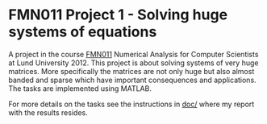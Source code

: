 # FMN011 Project 1 - Solving huge systems of equations
A project in the course [FMN011](http://www.maths.lth.se/na/courses/FMN011/) Numerical Analysis for Computer Scientists at Lund University 2012. This project is about solving systems of very huge matrices. More specifically the matrices are not only huge but also almost banded and sparse which have important consequences and applications. The tasks are implemented using MATLAB.

For more details on the tasks see the instructions in [doc/](https://github.com/erikw/fmn011_project1/tree/master/doc) where my report with the results resides.
